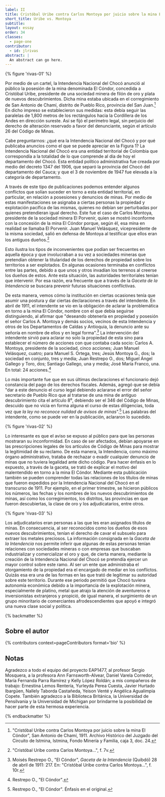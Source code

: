 ```yaml
---
label: II
title: Cristóbal Uribe contra Carlos Montoya por juicio sobre la mina El Cóndor
short_title: Uribe vs. Montoya
subtitle: 
layout: essay
order: 34
classes:
  - page-one
contributor:
  - id: jlrivas
abstract: |
  An abstract can go here.
---
```


{% figure 'rivas-01' %}

Por medio de un cartel, la Intendencia Nacional del Chocó anunció al público la posesión de la mina denominada El Cóndor, concedida a Cristóbal Uribe, presidente de una sociedad minera de filón de oro y plata de nuevos descubrimientos. Dicha mina estaba ubicada en el corregimiento de San Antonio de Chamí, distrito de Pueblo Rico, provincia del San Juan.[^1] En dicho impreso se establecieron sus medidas: esta debía seguir las paralelas de 1,800 metros de los rectángulos hacia la Cordillera de los Andes en dirección sureste. Así se fijó el perímetro legal, sin perjuicio del derecho de alteración reservado a favor del denunciante, según el artículo 26 del Código de Minas.

Cabe preguntarnos: ¿qué era la Intendencia Nacional del Chocó y por qué publicaba anuncios como el que se puede apreciar en la Figura 1? La Intendencia Nacional del Chocó era una entidad territorial de Colombia que correspondía a la totalidad de lo que comprende al día de hoy el departamento del Chocó. Esta entidad político administrativa fue creada por medio del decreto 1347 del 1906, que separó la provincia del Chocó del departamento del Cauca; y que el 3 de noviembre de 1947 fue elevada a la categoría de departamento.

A través de este tipo de publicaciones podemos entender algunos conflictos que solían suceder en torno a esta entidad territorial, en particular, en relación a posesiones y denuncios de minas. Por medio de estas manifestaciones se asignaba a ciertas personas la propiedad y explotación pacífica de las mismas, quienes no debían ser perturbadas por quienes pretendieran igual derecho. Este fue el caso de Carlos Montoya, presidente de la sociedad minera El Porvenir, quien se mostró inconforme con la concesión de la mina El Cóndor porque, según él, esa mina en realidad se llamaba El Porvenir. Juan Manuel Velásquez, vicepresidente de la misma sociedad, salió en defensa de Montoya al testificar que ellos eran los antiguos dueños.[^2]

Esto ilustra los tipos de inconvenientes que podían ser frecuentes en aquella época y que involucraban a su vez a sociedades mineras que pretendían obtener la titularidad de los derechos de propiedad sobre los territorios a ser explotados. En algunas ocasiones terminaba en conflictos entre las partes, debido a que unos y otros invadían los terrenos al creerse los dueños de estos. Ante esta situación, las autoridades territoriales tenían que intervenir. Por esa razón, era frecuente que a través de la _Gaceta de la Intendencia_ se buscara prevenir futuras situaciones conflictivas.

De esta manera, vemos cómo la institución en ciertas ocasiones tenía que asumir una postura y dar ciertas declaraciones a través del intendente. En abril de 1911, el intendente se vio en la obligación de aclarar la problemática en torno a la mina El Cóndor, nombre con el que debía seguirse distinguiendo, al afirmar que "deseando obtenerla en propiedad y posesión el señor Carlos A. Montoya y demás socios, vecinos de esta Intendencia y otros de los Departamentos de Caldas y Antioquia, la denuncio ante su señoría en nombre de ellos y en legal forma".[^3] La intervención del intendente sirvió para aclarar no solo la propiedad de esta sino para establecer el número de acciones con que contaba cada socio: Carlos A. Montoya, presidente de la sociedad, cinco acciones; Juan Manuel Velásquez, cuatro; para Manuel S. Ortega, tres; Jesús Montoya G., dos; la sociedad en conjunto, tres y media; Juan Restrepo O., dos; Miguel Ángel Gallego y Toro, dos; Santiago Gallego, una y media; José María Franco, una. En total: 24 acciones.[^4]

Lo más importante fue que en sus últimas declaraciones el funcionario dejó constancia del pago de los derechos fiscales. Además, agregó que se debía "dar a este denuncio el curso legal debiendo aclararse el error del señor secretario de Pueblo Rico que al tratarse de una mina de antiguo descubrimiento cita el artículo 8⁰, debiendo ser el 346 del Código de Minas, descuido que no vicia en forma alguna el curso de estas diligencias, toda vez que _la ley no reconoce nulidad de avisos de minas_".[^5] Las palabras del intendente, como se puede ver en la publicación, aclararon lo sucedido.

{% figure 'rivas-02' %}

Lo interesante es que el aviso se expuso al público para que las personas mostraran su inconformidad. En caso de ser afectados, debían apoyarse en las prescripciones legales de los artículos de Código de Minas para mostrar la legitimidad de su reclamo. De esta manera, la Intendencia, como máximo órgano administrativo, trataba de rechazar o evadir cualquier denuncio de minas que no tuviera legalidad ante dicho código. Para hacer énfasis en lo expuesto, a través de la gaceta, se trató de explicar el motivo del malentendido en torno a la mina El Cóndor. Mediante esta publicación también se pueden comprender todas las relaciones de los títulos de minas que fueron expedidos por la Intendencia Nacional del Chocó en el transcurso de 1911. Por ejemplo, en el primer trimestre, se hicieron públicos los números, las fechas y los nombres de los nuevos descubrimientos de minas, así como los corregimientos, los distritos, las provincias en que fueron descubiertas, la clase de oro y los adjudicatarios, entre otros.

{% figure 'rivas-03' %}

Los adjudicatarios eran personas a las que les eran asignados títulos de minas. En consecuencia, al ser reconocidos como los dueños de esos nuevos descubrimientos, tenían el derecho de cavar el subsuelo para extraer los metales preciosos. La información consignada en la _Gaceta de la Intendencia_ nos permite inferir que algunas de estas personas tenían relaciones con sociedades mineras o con empresas que buscaban industrializar y comercializar el oro y que, de cierta manera, mediante la creación de la Intendencia Nacional del Chocó se pretendía ejercer un mayor control sobre este ramo. Al ser un ente que administraba el otorgamiento de la propiedad era el encargado de mediar en los conflictos. Quizás esa era una de las formas en las que trató de legitimar su autoridad sobre este territorio. Durante ese periodo permitió que Chocó tuviera autonomía económica debido a la importancia de la explotación minera, especialmente de platino, metal que atrajo la atención de aventureros e inversionistas extranjeros y propició, de igual manera, el surgimiento de un grupo minoritario de comerciantes afrodescendientes que apoyó e integró una nueva clase social y política.

{% backmatter %}

## Sobre el autor

{% contributors context=pageContributors format='bio' %}

## Notas

Agradezco a todo el equipo del proyecto EAP1477, al profesor Sergio Mosquera, a la profesora Ann Farnsworth-Alvear, Daniel Varela Corredor, María Fernanda Parra Ramírez y Kelly López Roldán; a mis compañeros de trabajo: Ernestina Lemos Rentería, Yurleyda Perea Cuesta, Javier Hurtado Ibargüen, Nallely Taborda Castañeda, Yeison Venté y Angélica Agualimpia Copete. También agradezco a la Biblioteca Británica, la Universidad de Pensilvania y la Universidad de Michigan por brindarme la posibilidad de hacer parte de esta hermosa experiencia.

[^1]: "Cristóbal Uribe contra Carlos Montoya por juicio sobre la mina El Cóndor", San Antonio de Chamí, 1911. Archivo Histórico del Juzgado del Circuito de Istmina, Istmina, Fondo Minería y Familia, caja 3, doc. 24.

[^2]: "Cristóbal Uribe contra Carlos Montoya…", f. 7v.

[^3]: Moisés Restrepo O., "El Cóndor", _Gaceta de la Intendencia_ (Quibdó) 28 de abril de 1911: 217. En: "Cristóbal Uribe contra Carlos Montoya…", f. 10r.

[^4]: Restrepo O., "El Cóndor".

[^5]: Restrepo O., "El Cóndor". Énfasis en el original.

{% endbackmatter %}